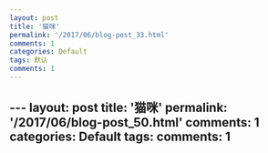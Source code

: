 ```yaml
---
layout: post
title: '猫咪'
permalink: '/2017/06/blog-post_33.html'
comments: 1
categories: Default
tags: 默认
comments: 1
---
```

<a href="http://4.bp.blogspot.com/-6qK4PtTHh94/WT-vBZPZZgI/AAAAAAABNqM/VWiFt2THZDQ_9MbZaV-k9hyaWb_P6bI6QCK4B/s1600/82c2b5235dc55f73511123c3faa220ff-797463.jpg"><img alt="" border="0" id="BLOGGER_PHOTO_ID_6431051231398553090" src="http://4.bp.blogspot.com/-6qK4PtTHh94/WT-vBZPZZgI/AAAAAAABNqM/VWiFt2THZDQ_9MbZaV-k9hyaWb_P6bI6QCK4B/s320/82c2b5235dc55f73511123c3faa220ff-797463.jpg"/></a>---
layout: post
title: '猫咪'
permalink: '/2017/06/blog-post_50.html'
comments: 1
categories: Default
tags: 
comments: 1
---
<p class="mobile-photo"><a href="http://4.bp.blogspot.com/-6qK4PtTHh94/WT-vBZPZZgI/AAAAAAABNqM/VWiFt2THZDQ_9MbZaV-k9hyaWb_P6bI6QCK4B/s1600/82c2b5235dc55f73511123c3faa220ff-797463.jpg"><img alt="" border="0" id="BLOGGER_PHOTO_ID_6431051231398553090" src="http://4.bp.blogspot.com/-6qK4PtTHh94/WT-vBZPZZgI/AAAAAAABNqM/VWiFt2THZDQ_9MbZaV-k9hyaWb_P6bI6QCK4B/s320/82c2b5235dc55f73511123c3faa220ff-797463.jpg"/></a></p>